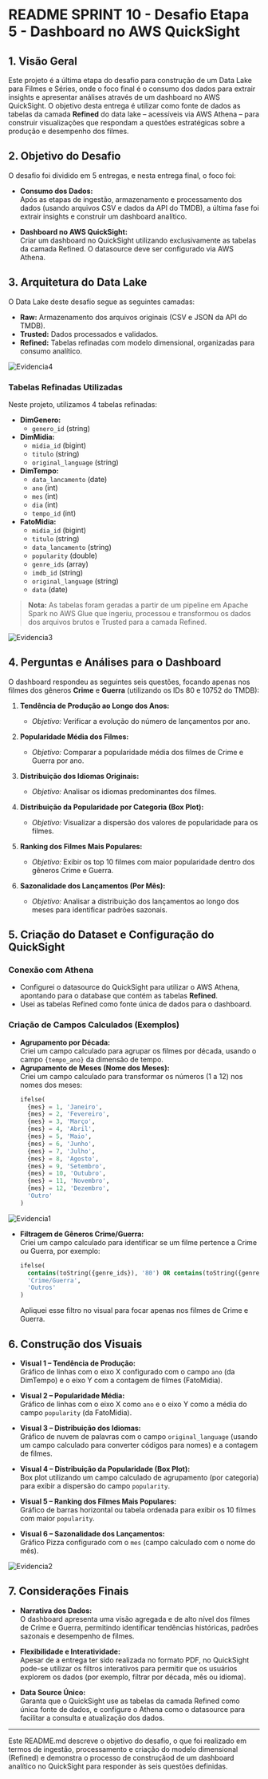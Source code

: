 # README SPRINT 10 - Desafio Etapa 5 - Dashboard no AWS QuickSight

## 1. Visão Geral

Este projeto é a última etapa do desafio para construção de um Data Lake para Filmes e Séries, onde o foco final é o consumo dos dados para extrair insights e apresentar análises através de um dashboard no AWS QuickSight. O objetivo desta entrega é utilizar como fonte de dados as tabelas da camada **Refined** do data lake – acessíveis via AWS Athena – para construir visualizações que respondam a questões estratégicas sobre a produção e desempenho dos filmes.

## 2. Objetivo do Desafio

O desafio foi dividido em 5 entregas, e nesta entrega final, o foco foi:

- **Consumo dos Dados:**  
  Após as etapas de ingestão, armazenamento e processamento dos dados (usando arquivos CSV e dados da API do TMDB), a última fase foi extrair insights e construir um dashboard analítico.

- **Dashboard no AWS QuickSight:**  
  Criar um dashboard no QuickSight utilizando exclusivamente as tabelas da camada Refined. O datasource deve ser configurado via AWS Athena.

## 3. Arquitetura do Data Lake

O Data Lake deste desafio segue as seguintes camadas:
- **Raw:** Armazenamento dos arquivos originais (CSV e JSON da API do TMDB).
- **Trusted:** Dados processados e validados.
- **Refined:** Tabelas refinadas com modelo dimensional, organizadas para consumo analítico.

![Evidencia4](../Sprint%2010/Evidências/Sprint%2010%20-%20Desafio%20-%20Evidências%20(3).png)

### Tabelas Refinadas Utilizadas

Neste projeto, utilizamos 4 tabelas refinadas:
- **DimGenero:**  
  - `genero_id` (string)
- **DimMidia:**  
  - `midia_id` (bigint)  
  - `titulo` (string)  
  - `original_language` (string)
- **DimTempo:**  
  - `data_lancamento` (date)  
  - `ano` (int)  
  - `mes` (int)  
  - `dia` (int)  
  - `tempo_id` (int)
- **FatoMidia:**  
  - `midia_id` (bigint)  
  - `titulo` (string)  
  - `data_lancamento` (string)  
  - `popularity` (double)  
  - `genre_ids` (array<bigint>)  
  - `imdb_id` (string)  
  - `original_language` (string)  
  - `data` (date)

> **Nota:** As tabelas foram geradas a partir de um pipeline em Apache Spark no AWS Glue que ingeriu, processou e transformou os dados dos arquivos brutos e Trusted para a camada Refined.

![Evidencia3](../Sprint%2010/Evidências/Sprint%2010%20-%20Desafio%20-%20Evidências%20(6).png)

## 4. Perguntas e Análises para o Dashboard

O dashboard respondeu as seguintes seis questões, focando apenas nos filmes dos gêneros **Crime** e **Guerra** (utilizando os IDs 80 e 10752 do TMDB):

1. **Tendência de Produção ao Longo dos Anos:**  
   - *Objetivo:* Verificar a evolução do número de lançamentos por ano.

2. **Popularidade Média dos Filmes:**  
   - *Objetivo:* Comparar a popularidade média dos filmes de Crime e Guerra por ano.

3. **Distribuição dos Idiomas Originais:**  
   - *Objetivo:* Analisar os idiomas predominantes dos filmes.

4. **Distribuição da Popularidade por Categoria (Box Plot):**  
   - *Objetivo:* Visualizar a dispersão dos valores de popularidade para os filmes.

5. **Ranking dos Filmes Mais Populares:**  
   - *Objetivo:* Exibir os top 10 filmes com maior popularidade dentro dos gêneros Crime e Guerra.

6. **Sazonalidade dos Lançamentos (Por Mês):**  
   - *Objetivo:* Analisar a distribuição dos lançamentos ao longo dos meses para identificar padrões sazonais.

## 5. Criação do Dataset e Configuração do QuickSight

### Conexão com Athena
- Configurei o datasource do QuickSight para utilizar o AWS Athena, apontando para o database que contém as tabelas **Refined**.
- Usei as tabelas Refined como fonte única de dados para o dashboard.

### Criação de Campos Calculados (Exemplos)
- **Agrupamento por Década:**  
  Criei um campo calculado para agrupar os filmes por década, usando o campo `{tempo_ano}` da dimensão de tempo.
- **Agrupamento de Meses (Nome dos Meses):**  
  Criei um campo calculado para transformar os números (1 a 12) nos nomes dos meses:
  ```sql
  ifelse(
    {mes} = 1, 'Janeiro',
    {mes} = 2, 'Fevereiro',
    {mes} = 3, 'Março',
    {mes} = 4, 'Abril',
    {mes} = 5, 'Maio',
    {mes} = 6, 'Junho',
    {mes} = 7, 'Julho',
    {mes} = 8, 'Agosto',
    {mes} = 9, 'Setembro',
    {mes} = 10, 'Outubro',
    {mes} = 11, 'Novembro',
    {mes} = 12, 'Dezembro',
    'Outro'
  )
  ```
![Evidencia1](../Sprint%2010/Evidências/Sprint%2010%20-%20Desafio%20-%20Evidências%20(8).png)

- **Filtragem de Gêneros Crime/Guerra:**  
  Criei um campo calculado para identificar se um filme pertence a Crime ou Guerra, por exemplo:
  ```sql
  ifelse(
    contains(toString({genre_ids}), '80') OR contains(toString({genre_ids}), '10752'),
    'Crime/Guerra',
    'Outros'
  )
  ```
  Apliquei esse filtro no visual para focar apenas nos filmes de Crime e Guerra.

## 6. Construção dos Visuais

- **Visual 1 – Tendência de Produção:**  
  Gráfico de linhas com o eixo X configurado com o campo `ano` (da DimTempo) e o eixo Y com a contagem de filmes (FatoMidia).
  
- **Visual 2 – Popularidade Média:**  
  Gráfico de linhas com o eixo X como `ano` e o eixo Y como a média do campo `popularity` (da FatoMidia).

- **Visual 3 – Distribuição dos Idiomas:**  
  Gráfico de nuvem de palavras com o campo `original_language` (usando um campo calculado para converter códigos para nomes) e a contagem de filmes.

- **Visual 4 – Distribuição da Popularidade (Box Plot):**  
  Box plot utilizando um campo calculado de agrupamento (por categoria) para exibir a dispersão do campo `popularity`.

- **Visual 5 – Ranking dos Filmes Mais Populares:**  
  Gráfico de barras horizontal ou tabela ordenada para exibir os 10 filmes com maior `popularity`.

- **Visual 6 – Sazonalidade dos Lançamentos:**  
  Gráfico Pizza configurado com o `mes` (campo calculado com o nome do mês).

![Evidencia2](../Sprint%2010/Evidências/Sprint%2010%20-%20Desafio%20-%20Evidências%20(7).png)

## 7. Considerações Finais

- **Narrativa dos Dados:**  
  O dashboard apresenta uma visão agregada e de alto nível dos filmes de Crime e Guerra, permitindo identificar tendências históricas, padrões sazonais e desempenho de filmes.
  
- **Flexibilidade e Interatividade:**  
  Apesar de a entrega ter sido realizada no formato PDF, no QuickSight pode-se utilizar os filtros interativos para permitir que os usuários explorem os dados (por exemplo, filtrar por década, mês ou idioma).

- **Data Source Único:**  
  Garanta que o QuickSight use as tabelas da camada Refined como única fonte de dados, e configure o Athena como o datasource para facilitar a consulta e atualização dos dados.

---

Este README.md descreve o objetivo do desafio, o que foi realizado em termos de ingestão, processamento e criação do modelo dimensional (Refined) e demonstra o processo de construçãod de um dashboard analítico no QuickSight para responder às seis questões definidas.
```